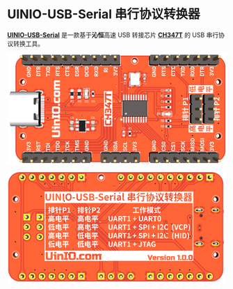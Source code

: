 # UINIO-USB-Serial 串行协议转换器

[**UINIO-USB-Serial**](https://github.com/uinika/UINIO-USB-Serial) 是一款基于**沁恒**高速 USB 转接芯片 [**CH347T**](https://www.wch.cn/products/CH347.html) 的 USB 串行协议转换工具。

![](./Images/PCB-3D-1.png)

![](./Images/PCB-3D-2.png)
